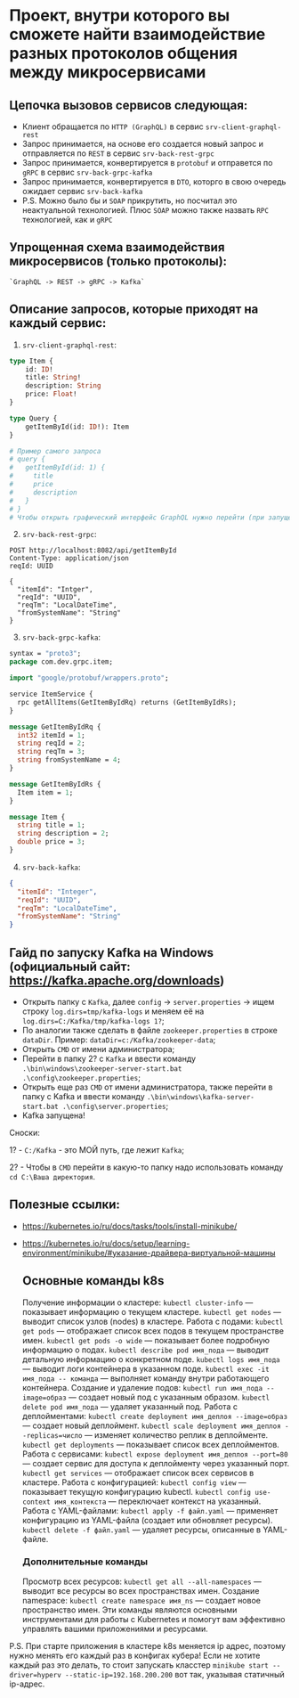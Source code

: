 # Проект, внутри которого вы сможете найти взаимодействие разных протоколов общения между микросервисами

## Цепочка вызовов сервисов следующая:

* Клиент обращается по `HTTP (GraphQL)` в сервис `srv-client-graphql-rest`
* Запрос принимается, на основе его создается новый запрос и отправляется по `REST` в
  сервис `srv-back-rest-grpc`
* Запрос принимается, конвертируется в `protobuf` и отправется по `gRPC` в сервис `srv-back-grpc-kafka`
* Запрос принимается, конвертируется в `DTO`, которго в свою очередь ожидает сервис `srv-back-kafka`
* P.S. Можно было бы и `SOAP` прикрутить, но посчитал это неактуальной технологией. Плюс `SOAP` можно также
  назвать `RPC` технологией, как и `gRPC`

## Упрощенная схема взаимодействия микросервисов (только протоколы):

    `GraphQL -> REST -> gRPC -> Kafka`

## Описание запросов, которые приходят на каждый сервис:

1. `srv-client-graphql-rest`:

```graphql
type Item {
    id: ID!
    title: String!
    description: String
    price: Float!
}

type Query {
    getItemById(id: ID!): Item
}

# Пример самого запроса
# query {
#   getItemById(id: 1) {
#     title
#     price
#     description
#   }
# }
# Чтобы открыть графический интерфейс GraphQL нужно перейти (при запущенном приложении) по ссылке http://localhost:8081/graphiql (хост и порт свои указываем)
```

2. `srv-back-rest-grpc`:

```http request
POST http://localhost:8082/api/getItemById
Content-Type: application/json
reqId: UUID

{
  "itemId": "Intger",
  "reqId": "UUID",
  "reqTm": "LocalDateTime",
  "fromSystemName": "String"
}
```

3. `srv-back-grpc-kafka`:

```protobuf
syntax = "proto3";
package com.dev.grpc.item;

import "google/protobuf/wrappers.proto";

service ItemService {
  rpc getAllItems(GetItemByIdRq) returns (GetItemByIdRs);
}

message GetItemByIdRq {
  int32 itemId = 1;
  string reqId = 2;
  string reqTm = 3;
  string fromSystemName = 4;
}

message GetItemByIdRs {
  Item item = 1;
}

message Item {
  string title = 1;
  string description = 2;
  double price = 3;
}
```

4. `srv-back-kafka`:

```json
{
  "itemId": "Integer",
  "reqId": "UUID",
  "reqTm": "LocalDateTime",
  "fromSystemName": "String"
}
```

## Гайд по запуску Kafka на Windows (официальный сайт: https://kafka.apache.org/downloads)

* Открыть папку с `Kafka`, далее `config` -> `server.properties` -> ищем строку `log.dirs=tmp/kafka-logs` и меняем её на `log.dirs=C:/Kafka/tmp/kafka-logs 1?`;
* По аналогии также сделать в файле `zookeeper.properties` в строке `dataDir`. Пример: `dataDir=c:/Kafka/zookeeper-data`;
* Открыть `CMD` от имени администратора;
* Перейти в папку 2? с `Kafka` и ввести команду `.\bin\windows\zookeeper-server-start.bat .\config\zookeeper.properties`;
* Открыть еще раз `CMD` от имени администратора, также перейти в папку с Kafka и ввести команду `.\bin\windows\kafka-server-start.bat .\config\server.properties`;
* Kafka запущена!

Сноски:

1? - `C:/Kafka` - это МОЙ путь, где лежит `Kafka`;

2? - Чтобы в `CMD` перейти в какую-то папку надо использовать команду `cd C:\Ваша директория`.

## Полезные ссылки:
* https://kubernetes.io/ru/docs/tasks/tools/install-minikube/
* https://kubernetes.io/ru/docs/setup/learning-environment/minikube/#указание-драйвера-виртуальной-машины

  ## Основные команды k8s
  Получение информации о кластере:
`kubectl cluster-info` — показывает информацию о текущем кластере.
`kubectl get nodes` — выводит список узлов (nodes) в кластере.
  Работа с подами:
`kubectl get pods` — отображает список всех подов в текущем пространстве имен.
`kubectl get pods -o wide` — показывает более подробную информацию о подах.
`kubectl describe pod имя_пода` — выводит детальную информацию о конкретном поде.
`kubectl logs имя_пода` — выводит логи контейнера в указанном поде.
`kubectl exec -it имя_пода -- команда` — выполняет команду внутри работающего контейнера.
  Создание и удаление подов:
`kubectl run имя_пода --image=образ` — создает новый под с указанным образом.
`kubectl delete pod имя_пода` — удаляет указанный под.
  Работа с деплойментами:
`kubectl create deployment имя_деплоя --image=образ` — создает новый деплоймент.
`kubectl scale deployment имя_деплоя --replicas=число` — изменяет количество реплик в деплойменте.
`kubectl get deployments` — показывает список всех деплойментов.
  Работа с сервисами:
`kubectl expose deployment имя_деплоя --port=80` — создает сервис для доступа к деплойменту через указанный порт.
`kubectl get services` — отображает список всех сервисов в кластере.
  Работа с конфигурацией:
`kubectl config view` — показывает текущую конфигурацию kubectl.
`kubectl config use-context имя_контекста` — переключает контекст на указанный.
  Работа с YAML-файлами:
`kubectl apply -f файл.yaml` — применяет конфигурацию из YAML-файла (создает или обновляет ресурсы).
`kubectl delete -f файл.yaml` — удаляет ресурсы, описанные в YAML-файле.
  ### Дополнительные команды
  Просмотр всех ресурсов:
`kubectl get all --all-namespaces` — выводит все ресурсы во всех пространствах имен.
  Создание namespace:
`kubectl create namespace имя_ns` — создает новое пространство имен.
  Эти команды являются основными инструментами для работы с Kubernetes и помогут вам эффективно управлять вашими приложениями и ресурсами.

P.S. При старте приложения в кластере k8s меняется ip адрес, поэтому нужно менять его каждый раз в конфигах кубера!
Если не хотите каждый раз это делать, то стоит запускать класстер `minikube start --driver=hyperv --static-ip=192.168.200.200` вот так, указывая статичный ip-адрес.
